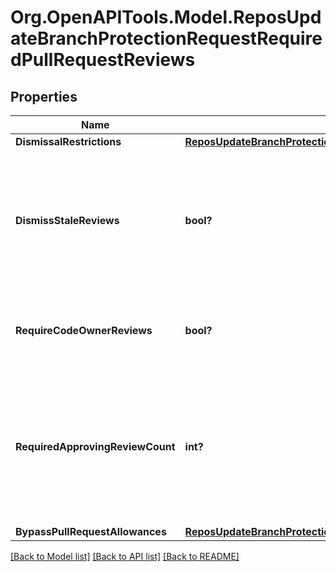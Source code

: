# Org.OpenAPITools.Model.ReposUpdateBranchProtectionRequestRequiredPullRequestReviews

## Properties

Name | Type | Description | Notes
------------ | ------------- | ------------- | -------------
**DismissalRestrictions** | [**ReposUpdateBranchProtectionRequestRequiredPullRequestReviewsDismissalRestrictions**](ReposUpdateBranchProtectionRequestRequiredPullRequestReviewsDismissalRestrictions.md) |  | [optional] 
**DismissStaleReviews** | **bool?** | Set to &#x60;true&#x60; if you want to automatically dismiss approving reviews when someone pushes a new commit. | [optional] 
**RequireCodeOwnerReviews** | **bool?** | Blocks merging pull requests until [code owners](https://docs.github.com/articles/about-code-owners/) review them. | [optional] 
**RequiredApprovingReviewCount** | **int?** | Specify the number of reviewers required to approve pull requests. Use a number between 1 and 6 or 0 to not require reviewers. | [optional] 
**BypassPullRequestAllowances** | [**ReposUpdateBranchProtectionRequestRequiredPullRequestReviewsBypassPullRequestAllowances**](ReposUpdateBranchProtectionRequestRequiredPullRequestReviewsBypassPullRequestAllowances.md) |  | [optional] 

[[Back to Model list]](../README.md#documentation-for-models) [[Back to API list]](../README.md#documentation-for-api-endpoints) [[Back to README]](../README.md)

